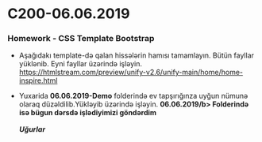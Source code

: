 # C200-06.06.2019

### Homework - CSS Template Bootstrap
- Aşağıdakı template-də qalan hissələrin hamısı tamamlayın. Bütün fayllar yüklənib. Eyni fayllar üzərində işləyin.
  https://htmlstream.com/preview/unify-v2.6/unify-main/home/home-inspire.html
 
- Yuxarida <b>06.06.2019-Demo</b> folderində ev tapşırığınza uyğun nümunə olaraq düzəldilib.Yükləyib üzərində işləyin. <b>06.06.2019/b> Folderində isə bügun dərsdə işlədiyimizi göndərdim <br><br>
<i>Uğurlar</i>
